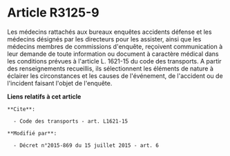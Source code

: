 # Article R3125-9

Les médecins rattachés aux bureaux enquêtes accidents défense et les médecins désignés par les directeurs pour les assister,
ainsi que les médecins membres de commissions d'enquête, reçoivent communication à leur demande de toute information ou
document à caractère médical dans les conditions prévues à l'article L. 1621-15 du code des transports. A partir des
renseignements recueillis, ils sélectionnent les éléments de nature à éclairer les circonstances et les causes de
l'événement, de l'accident ou de l'incident faisant l'objet de l'enquête.

**Liens relatifs à cet article**

	**Cite**:

	  - Code des transports - art. L1621-15

	**Modifié par**:

	  - Décret n°2015-869 du 15 juillet 2015 - art. 6
